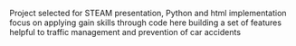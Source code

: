 Project selected for STEAM presentation, Python and html implementation focus on applying gain skills through code here building a set of features helpful to traffic management and prevention of car accidents
